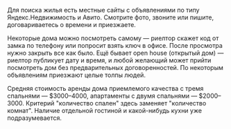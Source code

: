 ﻿---
layout: post
images: [ 2020-08-29_1.jpg ]
---

Для поиска жилья есть местные сайты с объявлениями по типу Яндекс.Недвижимость и Авито. Смотрите фото, звоните или пишите, договариваетесь о времени и приезжаете. 
 
Некоторые дома можно посмотреть самому — риелтор скажет код от замка по телефону или попросит взять ключ в офисе. После просмотра нужно закрыть все как было. Ещё бывает open house (открытый дом) — риелтор публикует дату и время, и любой желающий может прийти посмотреть дом без предварительных договоренностей. По некоторым объявлениям приезжают целые толпы людей.
 
Средняя стоимость аренды дома приемлемого качества с тремя спальнями — $3000–4000, апартаменты с двумя спальнями — $2000–3000. Критерий "количество спален" здесь заменяет "количество комнат". Наличие отдельной гостиной и какой-нибудь кухни уже подразумевается.